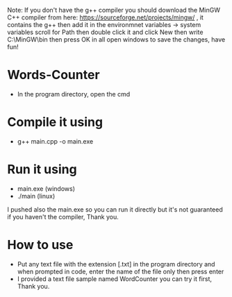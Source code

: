 Note: If you don't have the g++ compiler you should download the MinGW C++ compiler from here: https://sourceforge.net/projects/mingw/ , it contains the g++ then add it in the environmnet variables -> system variables scroll for Path then double click it and click New then write C:\MinGW\bin then press OK in all open windows to save the changes, have fun!

# Words-Counter

- In the program directory, open the cmd

# Compile it using

- g++ main.cpp -o main.exe

# Run it using 

- main.exe (windows)
- ./main (linux)

I pushed also the main.exe so you can run it directly but it's not guaranteed if you haven't the compiler, Thank you.

# How to use

- Put any text file with the extension [.txt] in the program directory and when prompted in code, enter the name of the file only then press enter
- I provided a text file sample named WordCounter you can try it first, Thank you.

  
